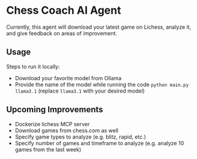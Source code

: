 # Chess Coach AI Agent

Currently, this agent will download your latest game on Lichess, analyze it, and give feedback on areas of improvement.

## Usage
Steps to run it locally:
- Download your favorite model from Ollama
- Provide the name of the model while running the code `python main.py llama3.1` (replace `llama3.1` with your desired model)

## Upcoming Improvements
- Dockerize lichess MCP server
- Download games from chess.com as well
- Specify game types to analyze (e.g. blitz, rapid, etc.)
- Specify number of games and timeframe to analyze (e.g. analyze 10 games from the last week)